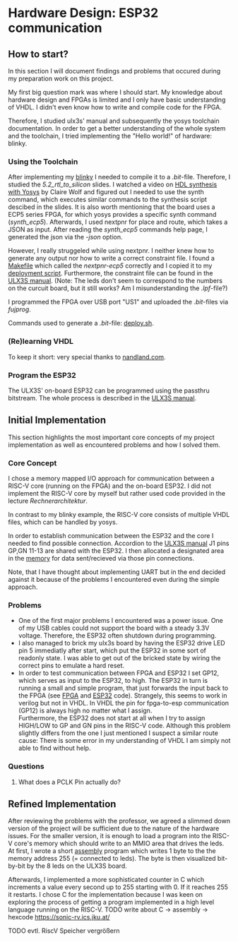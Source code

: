 # Hardware Design: ESP32 communication

## How to start?
In this section I will document findings and problems that occured during my preparation work on this project.

My first big question mark was where I should start. My knowledge about hardware design and FPGAs is limited and I only have basic understanding of VHDL. I didn't even know how to write and compile code for the FPGA.

Therefore, I studied ulx3s' manual and subsequently the yosys toolchain documentation. In order to get a better understanding of the whole system and the toolchain, I tried implementing the "Hello world!" of hardware: blinky.

### Using the Toolchain
After implementing my [blinky](blinky.v)  I needed to compile it to a _.bit_-file. Therefore, I studied the _5.2_rtl_to_silicon_ slides. I watched a video on [HDL synthesis with Yosys](https://www.youtube.com/watch?v=rVftXFl5tHs) by Claire Wolf and figured out I needed to use the synth command, which executes similar commands to the synthesis script descibed in the slides. It is also worth mentioning that the board uses a ECP5 series FPGA, for which yosys provides a specific synth command (_synth_ecp5_). Afterwards, I used nextpnr for place and route, which takes a JSON as input. After reading the _synth_ecp5_ commands help page, I generated the json via the _-json_ option.

However, I really struggeled while using nextpnr. I neither knew how to generate any output nor how to write a correct constraint file. I found a [Makefile](https://github.com/ulx3s/blink/blob/main/Makefile) which called the _nextpnr-ecp5_ correctly and I copied it to my [deployment script](deploy.sh). Furthermore, the constraint file can be found in the [ULX3S manual](https://github.com/emard/ulx3s/blob/master/doc/MANUAL.md). (Note: The leds don't seem to correspond to the numbers on the curcuit board, but it still works? Am I misunderstanding the _.lpf_-file?)

I programmed the FPGA over USB port "US1" and uploaded the _.bit_-files via _fujprog_.

Commands used to generate a _.bit_-file: [deploy.sh](deploy.sh). 

### (Re)learning VHDL
To keep it short: very special thanks to [nandland.com](https://nandland.com/).

### Program the ESP32
The ULX3S' on-board ESP32 can be programmed using the passthru bitstream. The whole process is described in the [ULX3S manual](https://github.com/emard/ulx3s/blob/master/doc/MANUAL.md).

## Initial Implementation
This section highlights the most important core concepts of my project implementation as well as encountered problems and how I solved them.

### Core Concept
I chose a memory mapped I/O approach for communication between a RISC-V core (running on the FPGA) and the on-board ESP32. I did not implement the RISC-V core by myself but rather used code provided in the lecture _Rechnerarchitektur_.

In contrast to my blinky example, the RISC-V core consists of multiple VHDL files, which can be handled by yosys. 

In order to establish communication between the ESP32 and the core I needed to find possible connection. Accordion to the [ULX3S manual](https://github.com/emard/ulx3s/blob/master/doc/MANUAL.md) J1 pins GP,GN 11-13 are shared with the ESP32. I then allocated a designated area in the [memory](rtl/dmem.vhd) for data sent/recieved via those pin connections.

Note, that I have thought about implementing UART but in the end decided against it because of the problems I encountered even during the simple approach. 

### Problems

* One of the first major problems I encountered was a power issue. One of my USB cables could not support the board with a steady 3.3V voltage. Therefore, the ESP32 often shutdown during programming.
* I also managed to brick my ulx3s board by having the ESP32 drive LED pin 5 immediatly after start, which put the ESP32 in some sort of readonly state. I was able to get out of the bricked state by wiring the correct pins to emulate a hard reset. 
* In order to test communication between FPGA and ESP32 I set GP12, which serves as input to the ESP32, to high. The ESP32 in turn is running a small and simple program, that just forwards the input back to the FPGA (see [FPGA](blinky.vhd) and [ESP32](esp32/esp32.ino) code). Strangely, this seems to work in verilog but not in VHDL. In VHDL the pin for fpga-to-esp communication (GP12) is always high no matter what I assign.\
Furthermore, the ESP32 does not start at all when I try to assign HIGH/LOW to GP and GN pins in the RISC-V code. Although this problem slightly differs from the one I just mentioned I suspect a similar route cause: There is some error in my understanding of VHDL I am simply not able to find without help.


### Questions

1. What does a PCLK Pin actually do?


## Refined Implementation

After reviewing the problems with the professor, we agreed a slimmed down version of the project will be sufficient due to the nature of the hardware issues.
For the smaller version, it is enough to load a program into the RISC-V core's memory which should write to an MMIO area that drives the leds.
At first, I wrote a short [assembly](riscvtest.s) program which writes 1 byte to the the memory address 255 (= connected to leds). The byte is then visualized bit-by-bit by the 8 leds on the ULX3S board.

Afterwards, I implemented a more sophisticated counter in C which increments a value every second up to 255 starting with 0. If it reaches 255 it restarts.
I chose C for the implementation because I was keen on exploring the process of getting a program implemented in a high level language running on the RISC-V.
TODO write about C -> assembly -> hexcode https://sonic-rv.ics.jku.at/

TODO 
evtl. RiscV Speicher vergrößern